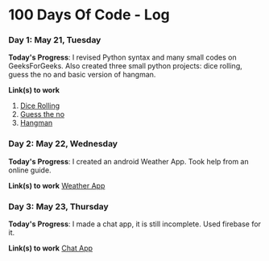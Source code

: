 # 100 Days Of Code - Log

### Day 1: May 21, Tuesday

**Today's Progress**: I revised Python syntax and many small codes on GeeksForGeeks. Also created three small python projects: dice rolling, guess the no and basic version of hangman. 

**Link(s) to work**
1. [Dice Rolling](https://github.com/MetalDent/MyCode/blob/master/Python/dice_rolling.py)
2. [Guess the no](https://github.com/MetalDent/MyCode/blob/master/Python/guess_no.py)
3. [Hangman](https://github.com/MetalDent/MyCode/blob/master/Python/hangman.py)

### Day 2: May 22, Wednesday

**Today's Progress**: I created an android Weather App. Took help from an online guide. 

**Link(s) to work**
[Weather App](https://github.com/MetalDent/WeatherApp)

### Day 3: May 23, Thursday

**Today's Progress**: I made a chat app, it is still incomplete. Used firebase for it. 

**Link(s) to work**
[Chat App](https://github.com/MetalDent/MyChatApp)
